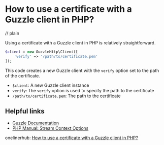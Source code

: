 # How to use a certificate with a Guzzle client in PHP?
// plain

Using a certificate with a Guzzle client in PHP is relatively straightforward.

```php
$client = new GuzzleHttp\Client([
    'verify' => '/path/to/certificate.pem'
]);
```

This code creates a new Guzzle client with the `verify` option set to the path of the certificate.

- `$client`: A new Guzzle client instance
- `verify`: The `verify` option is used to specify the path to the certificate
- `/path/to/certificate.pem`: The path to the certificate

## Helpful links
- [Guzzle Documentation](http://docs.guzzlephp.org/en/stable/)
- [PHP Manual: Stream Context Options](http://php.net/manual/en/context.ssl.php)

onelinerhub: [How to use a certificate with a Guzzle client in PHP?](https://onelinerhub.com/php-guzzle/how-to-use-a-certificate-with-a-guzzle-client-in-php)